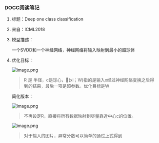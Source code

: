 ### DOCC阅读笔记

1. 标题：Deep one class classification

2. 来自：ICML2018

3. 模型描述：

   一个SVDD和一个神经网络，神经网络将输入映射到最小的超球体

4. 优化目标：

   ![image.png](http://tva1.sinaimg.cn/large/007QnVXJly1h6s7tp5o8zj30cv03vdfz.jpg)

   > R 是 半径，c是球心，🤖(xi；W)指的是输入x经过神经网络变换之后得到的结果，最后一项是超参数。优化目标是W

   简化版本：

   ![image.png](http://tva1.sinaimg.cn/large/007QnVXJly1h6s7tu8au1j30c301t0sr.jpg)

   > 不再设定R，直接将所有数据映射到尽量靠近中心c的位置。

   ![image.png](http://tva1.sinaimg.cn/large/007QnVXJly1h6s7u4s86fj306z013744.jpg)

   > 对于输入的图片，异常分数可以简单的通过上式得到